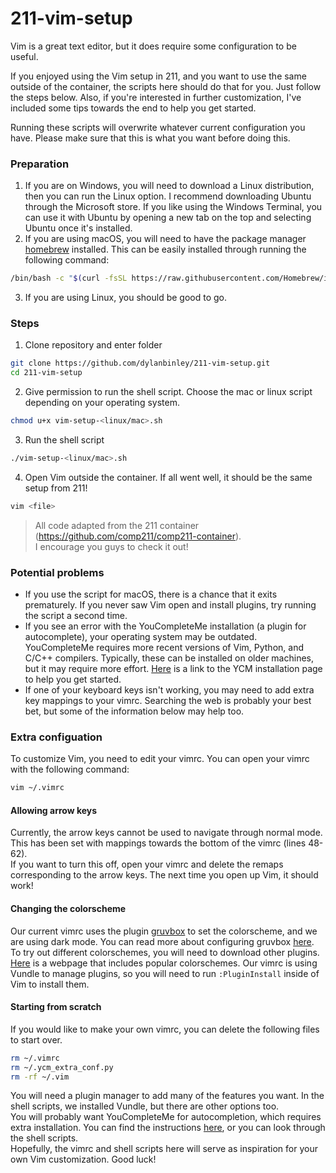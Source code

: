 # 211-vim-setup 
Vim is a great text editor, but it does require some configuration to be useful. 
 
If you enjoyed using the Vim setup in 211, and you want to use the same outside of the container, the scripts here should do that for you. Just follow the steps below. Also, if you're interested in further customization, I've included some tips towards the end to help you get started. 

Running these scripts will overwrite whatever current configuration you have. Please make sure that this is what you want before doing this.  

### Preparation
1. If you are on Windows, you will need to download a Linux distribution, then you can run the Linux option. I recommend downloading Ubuntu through the Microsoft store. If you like using the Windows Terminal, you can use it with Ubuntu by opening a new tab on the top and selecting Ubuntu once it's installed. 
2. If you are using macOS, you will need to have the package manager [homebrew](https://brew.sh/) installed. This can be easily installed through running the following command:
```sh
/bin/bash -c "$(curl -fsSL https://raw.githubusercontent.com/Homebrew/install/HEAD/install.sh)"
```
3. If you are using Linux, you should be good to go.  

### Steps

1. Clone repository and enter folder  
```sh
git clone https://github.com/dylanbinley/211-vim-setup.git  
cd 211-vim-setup
```
2.  Give permission to run the shell script. Choose the mac or linux script depending on your operating system.
```sh
chmod u+x vim-setup-<linux/mac>.sh
```
3. Run the shell script  
```sh
./vim-setup-<linux/mac>.sh
```
4. Open Vim outside the container. If all went well, it should be the same setup from 211!
```sh
vim <file>
```
>All code adapted from the 211 container (https://github.com/comp211/comp211-container).  
>I encourage you guys to check it out!  

### Potential problems
- If you use the script for macOS, there is a chance that it exits prematurely. If you never saw Vim open and install plugins, try running the script a second time.
- If you see an error with the YouCompleteMe installation (a plugin for autocomplete), your operating system may be outdated. YouCompleteMe requires more recent versions of Vim, Python, and C/C++ compilers. Typically, these can be installed on older machines, but it may require more effort. [Here](https://ycm-core.github.io/YouCompleteMe/#installation) is a link to the YCM installation page to help you get started. 
- If one of your keyboard keys isn't working, you may need to add extra key mappings to your vimrc. Searching the web is probably your best bet, but some of the information below may help too.

### Extra configuation
To customize Vim, you need to edit your vimrc. You can open your vimrc with the following command:  
```sh
vim ~/.vimrc
```
#### Allowing arrow keys  
Currently, the arrow keys cannot be used to navigate through normal mode. This has been set with mappings towards the bottom of the vimrc (lines 48-62).  
If you want to turn this off, open your vimrc and delete the remaps corresponding to the arrow keys. The next time you open up Vim, it should work!  

#### Changing the colorscheme  
Our current vimrc uses the plugin [gruvbox](https://github.com/morhetz/gruvbox) to set the colorscheme, and we are using dark mode. You can read more about configuring gruvbox [here](https://www.vim.org/scripts/script.php?script_id=4349).  
To try out different colorschemes, you will need to download other plugins. [Here](https://vimcolorschemes.com/most-popular) is a webpage that includes popular colorschemes. Our vimrc is using Vundle to manage plugins, so you will need to run ```:PluginInstall``` inside of Vim to install them.

#### Starting from scratch
If you would like to make your own vimrc, you can delete the following files to start over.  
```sh
rm ~/.vimrc
rm ~/.ycm_extra_conf.py
rm -rf ~/.vim
```

You will need a plugin manager to add many of the features you want. In the shell scripts, we installed Vundle, but there are other options too.  
You will probably want YouCompleteMe for autocompletion, which requires extra installation. You can find the instructions [here](https://ycm-core.github.io/YouCompleteMe/#installation), or you can look through the shell scripts.  
Hopefully, the vimrc and shell scripts here will serve as inspiration for your own Vim customization. Good luck!
